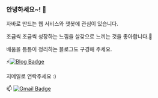 ### 안녕하세요~! 👋

자바로 만드는 웹 서비스와 챗봇에 관심이 있습니다.

조금씩 조금씩 성장하는 느낌을 살갗으로 느끼는 것을 좋아합니다.🌱

배움을 틈틈이 정리하는 블로그도 구경해 주세요.

⚡[![Blog Badge](https://img.shields.io/badge/dev.to-0A0A0A?style=for-the-badge&logo=dev-dot-to&logoColor=white)](https://ktae23.tistory.com/)


지메일로 연락주세요 :)

 📫  [![Gmail Badge](https://img.shields.io/badge/Gmail-EA4335?style=flat&logo=Gmail&logoColor=white)](mailto:pktpkt8917@gmail.com)



<!--
**ktae23/ktae23** is a ✨ _special_ ✨ repository because its `README.md` (this file) appears on your GitHub profile.

Here are some ideas to get you started:

- 🔭 I’m currently working on ...
- 🌱 I’m currently learning ...
- 👯 I’m looking to collaborate on ...
- 🤔 I’m looking for help with ...
- 💬 Ask me about ...
- 📫 How to reach me: ...
- 😄 Pronouns: ...
- ⚡ Fun fact: ...
-->
